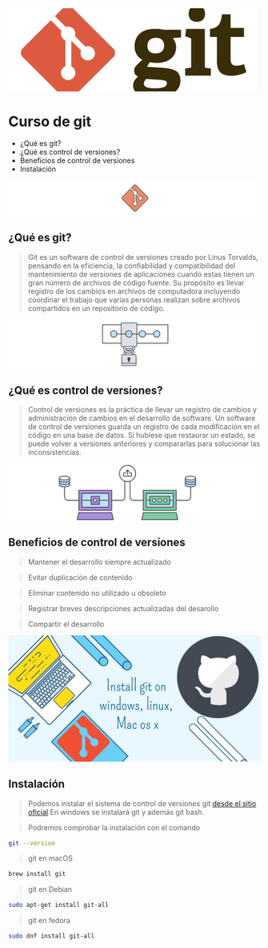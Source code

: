 <img src="extras/imagenes/header-git.png">

# Curso de git

 * ¿Qué es git?
 * ¿Qué es control de versiones?
 * Beneficios de control de versiones
 * Instalación

<img src="extras/imagenes/logo-orange.png"> 

## ¿Qué es git?

> Git es un software de control de versiones creado por Linus Torvalds, pensando en la eficiencia, la confiabilidad y compatibilidad del mantenimiento de versiones de aplicaciones cuando estas tienen un gran número de archivos de código fuente. Su propósito es llevar registro de los cambios en archivos de computadora incluyendo coordinar el trabajo que varias personas realizan sobre archivos compartidos en un repositorio de código.



<img src="extras/imagenes/version-control.png">

## ¿Qué es control de versiones?

> Control de versiones es la práctica de llevar un registro de cambios y administración de cambios en el desarrollo de software.
> Un software de control de versiones guarda un registro de cada modificación en el código en una base de datos. Si hubiese que restaurar un estado, se puede volver a versiones anteriores y compararlas para solucionar las inconsistencias.



<img src="extras/imagenes/benefits.png"> 

## Beneficios de control de versiones

> Mantener el desarrollo siempre actualizado

> Evitar duplicación de contenido

> Eliminar contenido no utilizado u obsoleto

> Registrar breves descripciones actualizadas del desarollo

> Compartir el desarrollo



<img src="extras/imagenes/install-git.jpg">

## Instalación

> Podemos instalar el sistema de control de versiones git [desde el sitio oficial](https://git-scm.com/)
> En windows se instalará git y además git bash.

> Podremos comprobar la instalación con el comando

```bash
git --version
```

> git en macOS

```bash
brew install git
```

> git en Debian

```bash
sudo apt-get install git-all
```

> git en fedora

```bash
sudo dnf install git-all
```

